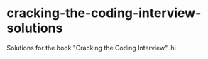 # cracking-the-coding-interview-solutions
Solutions for the book "Cracking the Coding Interview".
hi	
